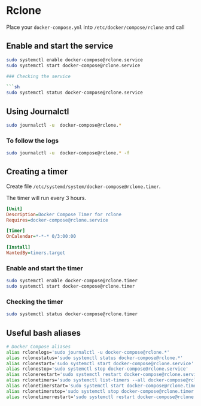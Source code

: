 # Rclone

Place your `docker-compose.yml` into `/etc/docker/compose/rclone` and call

## Enable and start the service

```sh
sudo systemctl enable docker-compose@rclone.service
sudo systemctl start docker-compose@rclone.service

### Checking the service

```sh
sudo systemctl status docker-compose@rclone.service
```

## Using Journalctl

```sh
sudo journalctl -u  docker-compose@rclone.*
```

### To follow the logs

```sh
sudo journalctl -u  docker-compose@rclone.* -f
```

## Creating a timer

Create file `/etc/systemd/system/docker-compose@rclone.timer`.

The timer will run every 3 hours.

```ini
[Unit]
Description=Docker Compose Timer for rclone
Requires=docker-compose@rclone.service

[Timer]
OnCalendar=*-*-* 0/3:00:00

[Install]
WantedBy=timers.target
```

### Enable and start the timer

```sh
sudo systemctl enable docker-compose@rclone.timer
sudo systemctl start docker-compose@rclone.timer
```

### Checking the timer

```sh
sudo systemctl status docker-compose@rclone.timer
```

## Useful bash aliases

```sh
# Docker Compose aliases
alias rclonelogs='sudo journalctl -u docker-compose@rclone.*'
alias rclonestatus='sudo systemctl status docker-compose@rclone.*'
alias rclonestart='sudo systemctl start docker-compose@rclone.service'
alias rclonestop='sudo systemctl stop docker-compose@rclone.service'
alias rclonerestart='sudo systemctl restart docker-compose@rclone.service'
alias rclonetimers='sudo systemctl list-timers --all docker-compose@rclone.*'
alias rclonetimerstart='sudo systemctl start docker-compose@rclone.timer'
alias rclonetimerstop='sudo systemctl stop docker-compose@rclone.timer'
alias rclonetimerrestart='sudo systemctl restart docker-compose@rclone.timer'
```
